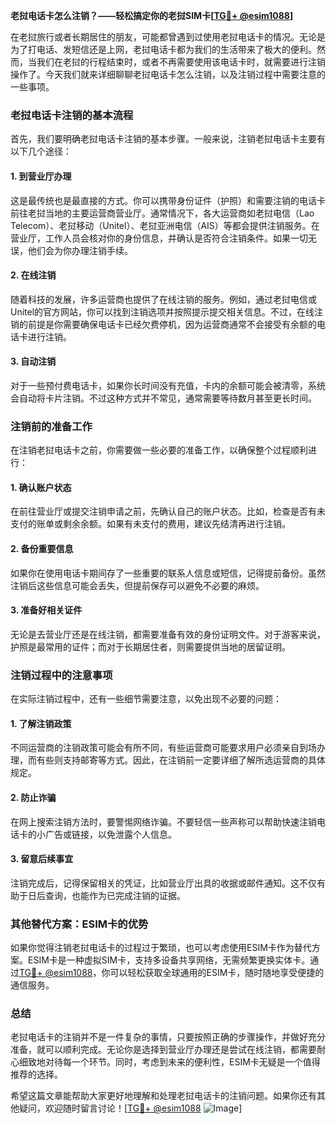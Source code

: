 **老挝电话卡怎么注销？——轻松搞定你的老挝SIM卡[[TG💪+ @esim1088](https://t.me/s/esim1088)]**

在老挝旅行或者长期居住的朋友，可能都曾遇到过使用老挝电话卡的情况。无论是为了打电话、发短信还是上网，老挝电话卡都为我们的生活带来了极大的便利。然而，当我们在老挝的行程结束时，或者不再需要使用该电话卡时，就需要进行注销操作了。今天我们就来详细聊聊老挝电话卡怎么注销，以及注销过程中需要注意的一些事项。

### 老挝电话卡注销的基本流程

首先，我们要明确老挝电话卡注销的基本步骤。一般来说，注销老挝电话卡主要有以下几个途径：

#### 1. 到营业厅办理
这是最传统也是最直接的方式。你可以携带身份证件（护照）和需要注销的电话卡前往老挝当地的主要运营商营业厅。通常情况下，各大运营商如老挝电信（Lao Telecom）、老挝移动（Unitel）、老挝亚洲电信（AIS）等都会提供注销服务。在营业厅，工作人员会核对你的身份信息，并确认是否符合注销条件。如果一切无误，他们会为你办理注销手续。

#### 2. 在线注销
随着科技的发展，许多运营商也提供了在线注销的服务。例如，通过老挝电信或Unitel的官方网站，你可以找到注销选项并按照提示提交相关信息。不过，在线注销的前提是你需要确保电话卡已经欠费停机，因为运营商通常不会接受有余额的电话卡进行注销。

#### 3. 自动注销
对于一些预付费电话卡，如果你长时间没有充值，卡内的余额可能会被清零，系统会自动将卡片注销。不过这种方式并不常见，通常需要等待数月甚至更长时间。

### 注销前的准备工作

在注销老挝电话卡之前，你需要做一些必要的准备工作，以确保整个过程顺利进行：

#### 1. 确认账户状态
在前往营业厅或提交注销申请之前，先确认自己的账户状态。比如，检查是否有未支付的账单或剩余余额。如果有未支付的费用，建议先结清再进行注销。

#### 2. 备份重要信息
如果你在使用电话卡期间存了一些重要的联系人信息或短信，记得提前备份。虽然注销后这些信息可能会丢失，但提前保存可以避免不必要的麻烦。

#### 3. 准备好相关证件
无论是去营业厅还是在线注销，都需要准备有效的身份证明文件。对于游客来说，护照是最常用的证件；而对于长期居住者，则需要提供当地的居留证明。

### 注销过程中的注意事项

在实际注销过程中，还有一些细节需要注意，以免出现不必要的问题：

#### 1. 了解注销政策
不同运营商的注销政策可能会有所不同，有些运营商可能要求用户必须亲自到场办理，而有些则支持邮寄等方式。因此，在注销前一定要详细了解所选运营商的具体规定。

#### 2. 防止诈骗
在网上搜索注销方法时，要警惕网络诈骗。不要轻信一些声称可以帮助快速注销电话卡的小广告或链接，以免泄露个人信息。

#### 3. 留意后续事宜
注销完成后，记得保留相关的凭证，比如营业厅出具的收据或邮件通知。这不仅有助于日后查询，也能作为已完成注销的证据。

### 其他替代方案：ESIM卡的优势

如果你觉得注销老挝电话卡的过程过于繁琐，也可以考虑使用ESIM卡作为替代方案。ESIM卡是一种虚拟SIM卡，支持多设备共享网络，无需频繁更换实体卡。通过[TG💪+ @esim1088](https://t.me/s/esim1088)，你可以轻松获取全球通用的ESIM卡，随时随地享受便捷的通信服务。

### 总结

老挝电话卡的注销并不是一件复杂的事情，只要按照正确的步骤操作，并做好充分准备，就可以顺利完成。无论你是选择到营业厅办理还是尝试在线注销，都需要耐心细致地对待每一个环节。同时，考虑到未来的便利性，ESIM卡无疑是一个值得推荐的选择。

希望这篇文章能帮助大家更好地理解和处理老挝电话卡的注销问题。如果你还有其他疑问，欢迎随时留言讨论！[[TG💪+ @esim1088](https://t.me/s/esim1088) ![Image](https://i.postimg.cc/4NQfJmqS/Snipaste-2025-05-13-00-14-12.png)]